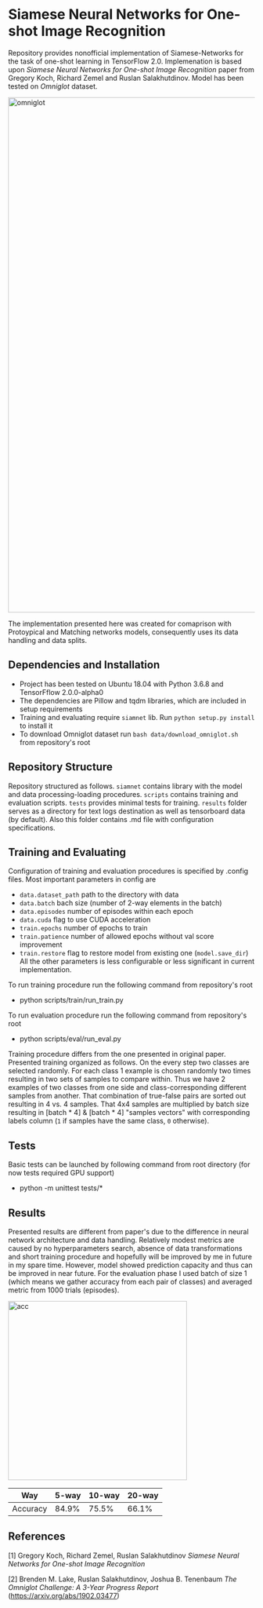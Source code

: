 # Siamese Neural Networks for One-shot Image Recognition
Repository provides nonofficial implementation of Siamese-Networks for the task of one-shot learning in TensorFlow 2.0. Implemenation is based upon _Siamese Neural Networks for One-shot Image Recognition_ paper from Gregory Koch, Richard Zemel and Ruslan Salakhutdinov. Model has been tested on _Omniglot_ dataset.

<img width="1050" alt="omniglot" src="https://user-images.githubusercontent.com/23639048/56372088-fae2bc80-6206-11e9-88fa-cb4d1de806f4.png">

The implementation presented here was created for comaprison with Protoypical and Matching networks models, consequently uses its data handling and data splits.

## Dependencies and Installation
* Project has been tested on Ubuntu 18.04 with Python 3.6.8 and TensorFflow 2.0.0-alpha0
* The dependencies are Pillow and tqdm libraries, which are included in setup requirements
* Training and evaluating require `siamnet` lib. Run `python setup.py install` to install it
* To download Omniglot dataset run `bash data/download_omniglot.sh` from repository's root

## Repository Structure
Repository structured as follows. `siamnet` contains library with the model and data processing-loading procedures. `scripts` contains training and evaluation scripts. `tests` provides minimal tests for training. `results` folder serves as a directory for text logs destination as well as tensorboard data (by default). Also this folder contains .md file with configuration specifications.

## Training and Evaluating
Configuration of training and evaluation procedures is specified by .config files. Most important parameters in config are
- `data.dataset_path` path to the directory with data
- `data.batch` bach size (number of 2-way elements in the batch)
- `data.episodes` number of episodes within each epoch
- `data.cuda` flag to use CUDA acceleration
- `train.epochs` number of epochs to train
- `train.patience` number of allowed epochs without val score improvement
- `train.restore` flag to restore model from existing one (`model.save_dir`)
All the other parameters is less configurable or less significant in current implementation.

To run training procedure run the following command from repository's root
* python scripts/train/run_train.py

To run evaluation procedure run the following command from repository's root
* python scripts/eval/run_eval.py

Training procedure differs from the one presented in original paper. Presented training organized as follows. On the every step two classes are selected randomly. For each class 1 example is chosen randomly two times resulting in two sets of samples to compare within. Thus we have 2 examples of two classes from one side and class-corresponding different samples from another. That combination of true-false pairs are sorted out resulting in 4 vs. 4 samples. That 4x4 samples are multiplied by batch size resulting in [batch * 4] & [batch * 4] "samples vectors" with corresponding labels column (`1` if samples have the same class, `0` otherwise).

## Tests
Basic tests can be launched by following command from root directory (for now tests required GPU support)
* python -m unittest tests/*

## Results
Presented results are different from paper's due to the difference in neural network architecture and data handling. Relatively modest metrics are caused by no hyperparameters search, absence of data transformations and short training procedure and hopefully will be improved by me in future in my spare time. However, model showed prediction capacity and thus can be improved in near future. For the evaluation phase I used batch of size 1 (which means we gather accuracy from each pair of classes) and averaged metric from 1000 trials (episodes).

<img width="365" alt="acc" src="https://user-images.githubusercontent.com/23639048/56374447-d9d09a80-620b-11e9-9ee9-329feabf986d.png">

| Way                 | 5-way     | 10-way    | 20-way    |
|---------------------|-----------|-----------|-----------|
| Accuracy            | 84.9%     | 75.5%     | 66.1%     |

## References
[1] Gregory Koch, Richard Zemel, Ruslan Salakhutdinov _Siamese Neural Networks for One-shot Image Recognition_

[2] Brenden M. Lake, Ruslan Salakhutdinov, Joshua B. Tenenbaum _The Omniglot Challenge: A 3-Year Progress Report_ (https://arxiv.org/abs/1902.03477)
